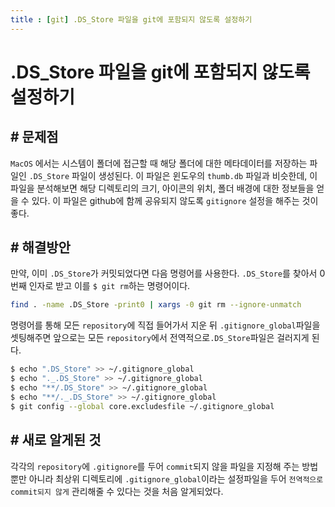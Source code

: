 ```yaml
---
title : [git] .DS_Store 파일을 git에 포함되지 않도록 설정하기
---
```


# .DS_Store 파일을 git에 포함되지 않도록 설정하기

## # 문제점

`MacOS` 에서는 시스템이 폴더에 접근할 때 해당 폴더에 대한 메타데이터를 저장하는 파일인  `.DS_Store` 파일이 생성된다. 이 파일은 윈도우의 `thumb.db` 파일과 비슷한데, 이 파일을 분석해보면 해당 디렉토리의 크기, 아이콘의 위치, 폴더 배경에 대한 정보들을 얻을 수 있다. 이 파일은 github에 함께 공유되지 않도록 `gitignore` 설정을 해주는 것이 좋다.



## # 해결방안

만약, 이미 `.DS_Store`가 커밋되었다면 다음 명령어를 사용한다. `.DS_Store`를 찾아서 0번째 인자로 받고 이를 `$ git rm`하는 명령어이다.

```bash
find . -name .DS_Store -print0 | xargs -0 git rm --ignore-unmatch
```

명령어를 통해 모든 `repository`에 직접 들어가서 지운 뒤 `.gitignore_global`파일을 셋팅해주면 앞으로는 모든 `repository`에서 전역적으로`.DS_Store`파일은 걸러지게 된다. 

```bash
$ echo ".DS_Store" >> ~/.gitignore_global
$ echo "._.DS_Store" >> ~/.gitignore_global
$ echo "**/.DS_Store" >> ~/.gitignore_global
$ echo "**/._.DS_Store" >> ~/.gitignore_global
$ git config --global core.excludesfile ~/.gitignore_global
```



## # 새로 알게된 것

각각의 `repository`에 `.gitignore`를 두어 `commit`되지 않을 파일을 지정해 주는 방법 뿐만 아니라 최상위 디렉토리에 `.gitignore_global`이라는 설정파일을 두어 `전역적으로 commit되지 않게` 관리해줄 수 있다는 것을 처음 알게되었다.


